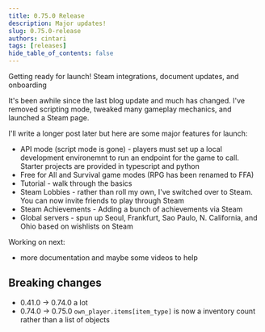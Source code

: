 ```yaml
---
title: 0.75.0 Release
description: Major updates!
slug: 0.75.0-release
authors: cintari
tags: [releases]
hide_table_of_contents: false
---
```


Getting ready for launch!
Steam integrations, document updates, and onboarding

<!-- truncate -->

It's been awhile since the last blog update and much has changed. I've removed scripting mode, tweaked many gameplay mechanics, and launched a Steam page.

I'll write a longer post later but here are some major features for launch:

- API mode (script mode is gone) - players must set up a local development environemnt to run an endpoint for the game to call. Starter projects are provided in typescript and python
- Free for All and Survival game modes (RPG has been renamed to FFA)
- Tutorial - walk through the basics
- Steam Lobbies - rather than roll my own, I've switched over to Steam. You can now invite friends to play through Steam
- Steam Achievements - Adding a bunch of achievements via Steam
- Global servers - spun up Seoul, Frankfurt, Sao Paulo, N. California, and Ohio based on wishlists on Steam

Working on next:

- more documentation and maybe some videos to help

## Breaking changes

- 0.41.0 -> 0.74.0 a lot
- 0.74.0 -> 0.75.0 `own_player.items[item_type]` is now a inventory count rather than a list of objects
